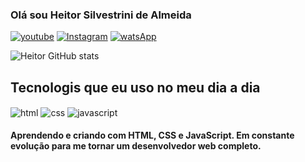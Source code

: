 ### Olá sou Heitor Silvestrini de Almeida
[![youtube](https://img.shields.io/badge/YouTube-FF0000?style=for-the-badge&logo=youtube&logoColor=white)](https://youtube.com/@Heitorsilvestrini)
[![Instagram](https://img.shields.io/badge/Instagram-E4405F?style=for-the-badge&logo=instagram&logoColor=white)](https://instagram.com/heitor_silvestrini4)
[![watsApp](https://img.shields.io/badge/WhatsApp-25D366?style=for-the-badge&logo=whatsapp&logoColor=white)](https://w.app/UNITIS)

![Heitor GitHub stats](https://github-readme-stats.vercel.app/api?username=Heitor538&show_icons=true&theme=dracula)

## Tecnologis que eu uso no meu dia a dia 
<div style="display: inine_block">
  <img align="center" alt="html" src="https://img.shields.io/badge/HTML-239120?style=for-the-badge&logo=html5&logoColor=white" />
  <img align="center" alt="css" src="https://img.shields.io/badge/CSS-239120?&style=for-the-badge&logo=css3&logoColor=white" />
  <img align="center" alt="javascript" src="https://img.shields.io/badge/JavaScript-F7DF1E?style=for-the-badge&logo=javascript&logoColor=black" />
</div>

#### Aprendendo e criando com HTML, CSS e JavaScript. Em constante evolução para me tornar um desenvolvedor web completo.
